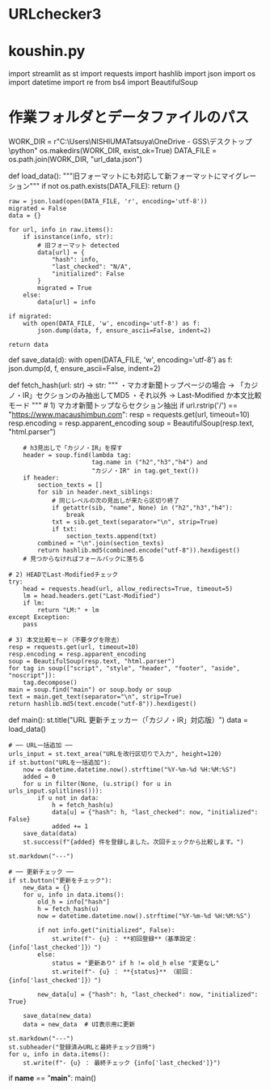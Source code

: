 # URLchecker3

# koushin.py
import streamlit as st
import requests
import hashlib
import json
import os
import datetime
import re
from bs4 import BeautifulSoup

# 作業フォルダとデータファイルのパス
WORK_DIR = r"C:\Users\NISHIUMATatsuya\OneDrive - GSS\デスクトップ\python"
os.makedirs(WORK_DIR, exist_ok=True)
DATA_FILE = os.path.join(WORK_DIR, "url_data.json")

def load_data():
    """旧フォーマットにも対応して新フォーマットにマイグレーション"""
    if not os.path.exists(DATA_FILE):
        return {}

    raw = json.load(open(DATA_FILE, 'r', encoding='utf-8'))
    migrated = False
    data = {}

    for url, info in raw.items():
        if isinstance(info, str):
            # 旧フォーマット detected
            data[url] = {
                "hash": info,
                "last_checked": "N/A",
                "initialized": False
            }
            migrated = True
        else:
            data[url] = info

    if migrated:
        with open(DATA_FILE, 'w', encoding='utf-8') as f:
            json.dump(data, f, ensure_ascii=False, indent=2)

    return data

def save_data(d):
    with open(DATA_FILE, 'w', encoding='utf-8') as f:
        json.dump(d, f, ensure_ascii=False, indent=2)

def fetch_hash(url: str) -> str:
    """
    ・マカオ新聞トップページの場合 → 「カジノ・IR」セクションのみ抽出してMD5
    ・それ以外 → Last-Modified か本文比較モード
    """
    # 1) マカオ新聞トップならセクション抽出
    if url.rstrip('/') == "https://www.macaushimbun.com":
        resp = requests.get(url, timeout=10)
        resp.encoding = resp.apparent_encoding
        soup = BeautifulSoup(resp.text, "html.parser")

        # h3見出しで「カジノ・IR」を探す
        header = soup.find(lambda tag:
                           tag.name in ("h2","h3","h4") and
                           "カジノ・IR" in tag.get_text())
        if header:
            section_texts = []
            for sib in header.next_siblings:
                # 同じレベルの次の見出しが来たら区切り終了
                if getattr(sib, "name", None) in ("h2","h3","h4"):
                    break
                txt = sib.get_text(separator="\n", strip=True)
                if txt:
                    section_texts.append(txt)
            combined = "\n".join(section_texts)
            return hashlib.md5(combined.encode("utf-8")).hexdigest()
        # 見つからなければフォールバックに落ちる

    # 2) HEADでLast-Modifiedチェック
    try:
        head = requests.head(url, allow_redirects=True, timeout=5)
        lm = head.headers.get("Last-Modified")
        if lm:
            return "LM:" + lm
    except Exception:
        pass

    # 3) 本文比較モード（不要タグを除去）
    resp = requests.get(url, timeout=10)
    resp.encoding = resp.apparent_encoding
    soup = BeautifulSoup(resp.text, "html.parser")
    for tag in soup(["script", "style", "header", "footer", "aside", "noscript"]):
        tag.decompose()
    main = soup.find("main") or soup.body or soup
    text = main.get_text(separator="\n", strip=True)
    return hashlib.md5(text.encode("utf-8")).hexdigest()

def main():
    st.title("URL 更新チェッカー（「カジノ・IR」対応版）")
    data = load_data()

    # ── URL一括追加 ──
    urls_input = st.text_area("URLを改行区切りで入力", height=120)
    if st.button("URLを一括追加"):
        now = datetime.datetime.now().strftime("%Y-%m-%d %H:%M:%S")
        added = 0
        for u in filter(None, (u.strip() for u in urls_input.splitlines())):
            if u not in data:
                h = fetch_hash(u)
                data[u] = {"hash": h, "last_checked": now, "initialized": False}
                added += 1
        save_data(data)
        st.success(f"{added} 件を登録しました。次回チェックから比較します。")

    st.markdown("---")

    # ── 更新チェック ──
    if st.button("更新をチェック"):
        new_data = {}
        for u, info in data.items():
            old_h = info["hash"]
            h = fetch_hash(u)
            now = datetime.datetime.now().strftime("%Y-%m-%d %H:%M:%S")

            if not info.get("initialized", False):
                st.write(f"- {u} ： **初回登録**（基準設定：{info['last_checked']}）")
            else:
                status = "更新あり" if h != old_h else "変更なし"
                st.write(f"- {u} ： **{status}** （前回：{info['last_checked']}）")

            new_data[u] = {"hash": h, "last_checked": now, "initialized": True}

        save_data(new_data)
        data = new_data  # UI表示用に更新

    st.markdown("---")
    st.subheader("登録済みURLと最終チェック日時")
    for u, info in data.items():
        st.write(f"- {u} ： 最終チェック {info['last_checked']}")

if __name__ == "__main__":
    main()
